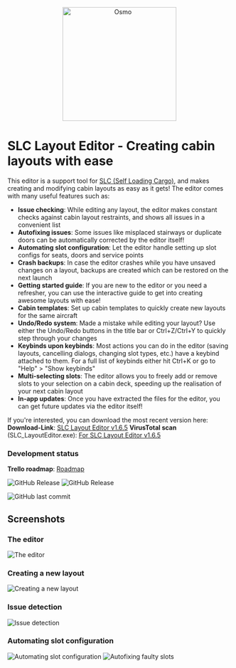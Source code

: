 <p align="center">
  <a href="https://github.com/BlackTasty/SLC_LayoutEditor">
    <img alt="Osmo" width="256" heigth="256" src="https://i.imgur.com/Gmpo22E.png">
  </a>
</p>

# SLC Layout Editor - Creating cabin layouts with ease 

This editor is a support tool for [SLC (Self Loading Cargo)](https://www.selfloadingcargo.com/), and makes creating and modifying cabin layouts as easy as it gets!
 The editor comes with many useful features such as:
 - **Issue checking**: While editing any layout, the editor makes constant checks against cabin layout restraints, and shows all issues in a convenient list
 - **Autofixing issues**: Some issues like misplaced stairways or duplicate doors can be automatically corrected by the editor itself!
 - **Automating slot configuration**: Let the editor handle setting up slot configs for seats, doors and service points
 - **Crash backups**: In case the editor crashes while you have unsaved changes on a layout, backups are created which can be restored on the next launch
 - **Getting started guide**: If you are new to the editor or you need a refresher, you can use the interactive guide to get into creating awesome layouts with ease!
 - **Cabin templates**: Set up cabin templates to quickly create new layouts for the same aircraft
 - **Undo/Redo system**: Made a mistake while editing your layout? Use either the Undo/Redo buttons in the title bar or Ctrl+Z/Ctrl+Y to quickly step through your changes
 - **Keybinds upon keybinds**: Most actions you can do in the editor (saving layouts, cancelling dialogs, changing slot types, etc.) have a keybind attached to them. For a full list of keybinds either hit Ctrl+K or go to "Help" > "Show keybinds" 
 - **Multi-selecting slots**: The editor allows you to freely add or remove slots to your selection on a cabin deck, speeding up the realisation of your next cabin layout
 - **In-app updates**: Once you have extracted the files for the editor, you can get future updates via the editor itself!

If you're interested, you can download the most recent version here:
**Download-Link**: [SLC Layout Editor v1.6.5](https://www.dropbox.com/scl/fi/s0265vy3v52eijs5cghka/SLC-Layout-Editor-v1.6.5.zip?rlkey=ruaq7r4erynfo08ss838lojje&dl=0)
**VirusTotal scan** (SLC_LayoutEditor.exe): [For SLC Layout Editor v1.6.5](https://www.virustotal.com/gui/file/c4c61f2f4ee02f4bbd187b6f148368eeb0c63bd7cb40abae66cb1e48cff2ced7?nocache=1)

### Development status

**Trello roadmap**: [Roadmap](https://trello.com/b/vJMbqwXb/slc-layout-editor-roadmap)

![GitHub Release](https://img.shields.io/github/v/release/BlackTasty/SLC_LayoutEditor?style=flat-square)  ![GitHub Release](https://img.shields.io/github/release-date/BlackTasty/SLC_LayoutEditor?style=flat-square)

![GitHub last commit](https://img.shields.io/github/last-commit/BlackTasty/SLC_LayoutEditor?style=flat-square)

## Screenshots

### The editor
![The editor](https://i.imgur.com/lLU8Fcx.jpeg "The editor")

### Creating a new layout
![Creating a new layout](https://i.imgur.com/MOpAWJB.jpeg "Creating a new layout")

### Issue detection
![Issue detection](https://i.imgur.com/lqGRmvG.jpeg "Issue detection")

### Automating slot configuration
![Automating slot configuration](https://i.imgur.com/FVKK5ZQ.gif "Automating slot configuration")
![Autofixing faulty slots](https://i.imgur.com/BWHH5Sj.gif "Autofixing faulty slots")
